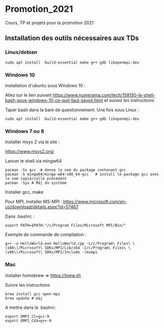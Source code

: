 # Promotion_2021
Cours, TP et projets pour la promotion 2021

## Installation des outils nécessaires aux TDs

### Linux/debian 

    sudo apt install  build-essential make g++ gdb libopenmpi-dev 

### Windows 10

Installation d'ubuntu sous Windows 10 :

Allez sur le lien suivant  https://www.numerama.com/tech/158150-le-shell-bash-sous-windows-10-ce-quil-faut-savoir.html et suivez les instructions

Taper bash dans la bare de questionnement.
Une fois sous Linux :

    sudo apt install  build-essential make g++ gdb libopenmpi-dev 

### Windows 7 ou 8

Installer msys 2 via le site :

https://www.msys2.org/


Lancer le shell via mingw64

    pacman -Ss gcc  # donne le nom du package contenant gcc
    pacman -S mingw64/mingw-w64-x86_64-gcc   # install le package gcc avec le nom copié/collé précédent
    pacman -Syu # Màj du système

Installer gcc, make

Pour MPI, installer MS-MPI : https://www.microsoft.com/en-us/download/details.aspx?id=57467

Dans .bashrc :

    export PATH=$PATH:"/c/Program Files/Microsoft MPI/Bin/"


Exemple de commande de compilation :

    g++ -o HelloWorld.exe HelloWorld.cpp -L/c/Program\ Files\ \(x86\)/Microsoft\ SDKs/MPI/Lib/x64 -I/c/Program\ Files\ \(x86\)/Microsoft\ SDKs/MPI/Include -lmsmpi



### Mac

Installer homebrew => https://brew.sh

Suivre les instructions

    brew install gcc open-mpi
    brew update # màj

A mettre dans le .bashrc:

    export OMPI_CC=gcc-9
    export OMPI_CXX=g++-9

